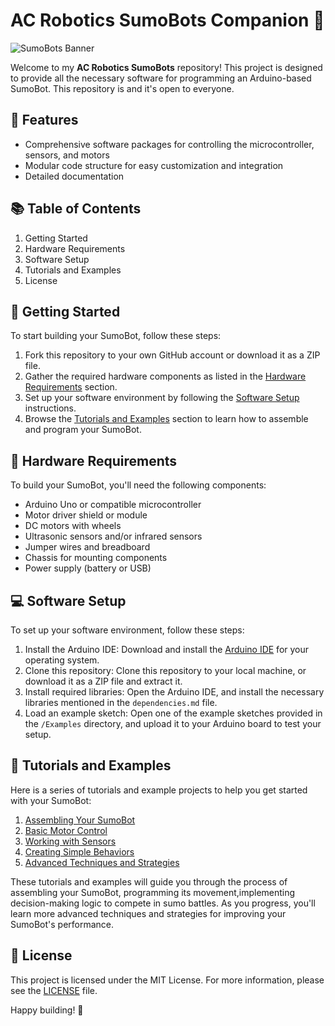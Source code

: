 # AC Robotics SumoBots Companion 🤖

![SumoBots Banner](./assets/sumobots-banner.png)

Welcome to my **AC Robotics SumoBots** repository! This project is designed to provide all the necessary software for programming an Arduino-based SumoBot. This repository is and it's open to everyone.

## 🌟 Features

- Comprehensive software packages for controlling the microcontroller, sensors, and motors
- Modular code structure for easy customization and integration
- Detailed documentation

## 📚 Table of Contents

1. Getting Started
2. Hardware Requirements
3. Software Setup
4. Tutorials and Examples
5. License

## 🚀 Getting Started

To start building your SumoBot, follow these steps:

1. Fork this repository to your own GitHub account or download it as a ZIP file.
2. Gather the required hardware components as listed in the [Hardware Requirements](#hardware-requirements) section.
3. Set up your software environment by following the [Software Setup](#software-setup) instructions.
4. Browse the [Tutorials and Examples](#tutorials-and-examples) section to learn how to assemble and program your SumoBot.

## 🔩 Hardware Requirements

To build your SumoBot, you'll need the following components:

- Arduino Uno or compatible microcontroller
- Motor driver shield or module
- DC motors with wheels
- Ultrasonic sensors and/or infrared sensors
- Jumper wires and breadboard
- Chassis for mounting components
- Power supply (battery or USB)


## 💻 Software Setup

To set up your software environment, follow these steps:

1. Install the Arduino IDE: Download and install the [Arduino IDE](https://www.arduino.cc/en/Main/Software) for your operating system.
2. Clone this repository: Clone this repository to your local machine, or download it as a ZIP file and extract it.
3. Install required libraries: Open the Arduino IDE, and install the necessary libraries mentioned in the `dependencies.md` file.
4. Load an example sketch: Open one of the example sketches provided in the `/Examples` directory, and upload it to your Arduino board to test your setup.


## 📖 Tutorials and Examples

Here is a series of tutorials and example projects to help you get started with your SumoBot:

1. [Assembling Your SumoBot](./docs/Tutorials/Assembling-Your-SumoBot.md)
2. [Basic Motor Control](./docs/Tutorials/Basic-Motor-Control.md)
3. [Working with Sensors](./docs/Tutorials/Working-with-Sensors.md)
4. [Creating Simple Behaviors](./docs/Tutorials/Creating-Simple-Behaviors.md)
5. [Advanced Techniques and Strategies](./docs/Tutorials/Advanced-Techniques-and-Strategies.md)

These tutorials and examples will guide you through the process of assembling your SumoBot, programming its movement,implementing decision-making logic to compete in sumo battles. As you progress, you'll learn more advanced techniques and strategies for improving your SumoBot's performance.

## 📄 License

This project is licensed under the MIT License. For more information, please see the [LICENSE](./LICENSE) file.



Happy building! 🚀

